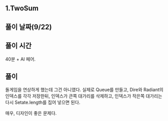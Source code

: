 ## 1.TwoSum

## 풀이 날짜(9/22)

## 풀이 시간

40분 + AI 페어.

## 풀이

돌게임을 연상하게 했는데 그건 아니였다.
실제로 Queue를 만들고, Dire와 Radiant의 인덱스를 각각 저장한뒤,
인덱스가 큰쪽 대가리를 삭제하고,
인덱스가 작은쪽 대가리는 다시 Setate.length를 집어 넣으면 된다.

매우, 디자인이 좋은 문제다.
